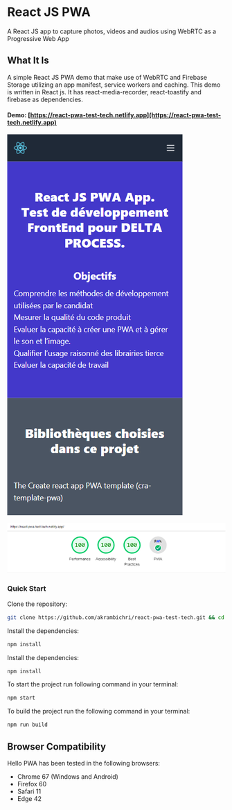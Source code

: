 # React JS PWA
A React JS app to capture photos, videos and audios using WebRTC as a Progressive Web App


## What It Is

A simple React JS PWA demo that make use of WebRTC and Firebase Storage utilizing an app manifest, service workers and caching. This demo is written in React js. It has react-media-recorder, react-toastify and firebase as dependencies.


#### Demo: [https://react-pwa-test-tech.netlify.app](https://react-pwa-test-tech.netlify.app)


![React Js Media Control Screenshot](./screenshot.png "React Js Media Control Screenshot")


![App Performance feedback Screenshot](./performance.png "App Performance feedback Screenshot")


### Quick Start
Clone the repository:
```bash
git clone https://github.com/akrambichri/react-pwa-test-tech.git && cd react-pwa-test-tech
```

Install the dependencies:
```bash
npm install
```

Install the dependencies:
```bash
npm install
```

To start the project run following command in your terminal:
```bash
npm start
```

To build the project run the following command in your terminal:
```bash
npm run build
```

## Browser Compatibility

Hello PWA has been tested in the following browsers:

* Chrome 67 (Windows and Android)
* Firefox 60
* Safari 11
* Edge 42